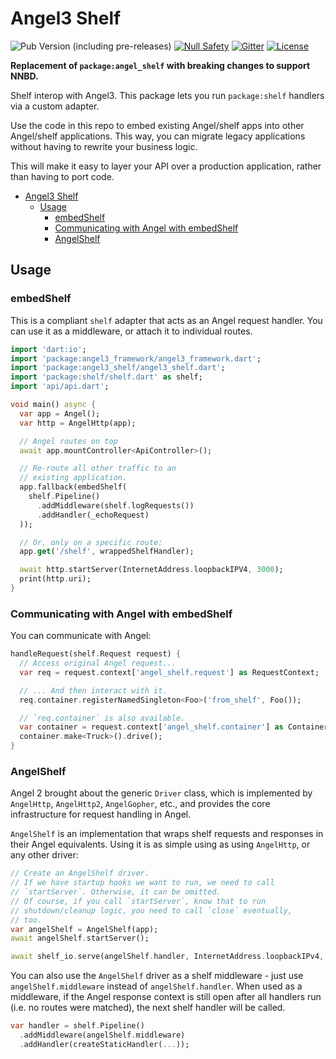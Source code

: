 # Angel3 Shelf

![Pub Version (including pre-releases)](https://img.shields.io/pub/v/angel3_shelf?include_prereleases)
[![Null Safety](https://img.shields.io/badge/null-safety-brightgreen)](https://dart.dev/null-safety)
[![Gitter](https://img.shields.io/gitter/room/angel_dart/discussion)](https://gitter.im/angel_dart/discussion)
[![License](https://img.shields.io/github/license/dart-backend/belatuk-common-utilities)](https://github.com/dukefirehawk/angel/tree/master/packages/shelf/LICENSE)

**Replacement of `package:angel_shelf` with breaking changes to support NNBD.**

Shelf interop with Angel3. This package lets you run `package:shelf` handlers via a custom adapter.

Use the code in this repo to embed existing Angel/shelf apps into
other Angel/shelf applications. This way, you can migrate legacy applications without
having to rewrite your business logic.

This will make it easy to layer your API over a production application,
rather than having to port code.

- [Angel3 Shelf](#angel3-shelf)
  - [Usage](#usage)
    - [embedShelf](#embedshelf)
    - [Communicating with Angel with embedShelf](#communicating-with-angel-with-embedshelf)
    - [AngelShelf](#angelshelf)

## Usage

### embedShelf

This is a compliant `shelf` adapter that acts as an Angel request handler. You can use it as a middleware,
or attach it to individual routes.

```dart
import 'dart:io';
import 'package:angel3_framework/angel3_framework.dart';
import 'package:angel3_shelf/angel3_shelf.dart';
import 'package:shelf/shelf.dart' as shelf;
import 'api/api.dart';

void main() async {
  var app = Angel();
  var http = AngelHttp(app);

  // Angel routes on top
  await app.mountController<ApiController>();

  // Re-route all other traffic to an
  // existing application.
  app.fallback(embedShelf(
    shelf.Pipeline()
      .addMiddleware(shelf.logRequests())
      .addHandler(_echoRequest)
  ));

  // Or, only on a specific route:
  app.get('/shelf', wrappedShelfHandler);

  await http.startServer(InternetAddress.loopbackIPV4, 3000);
  print(http.uri);
}
```

### Communicating with Angel with embedShelf

You can communicate with Angel:

```dart
handleRequest(shelf.Request request) {
  // Access original Angel request...
  var req = request.context['angel_shelf.request'] as RequestContext;

  // ... And then interact with it.
  req.container.registerNamedSingleton<Foo>('from_shelf', Foo());

  // `req.container` is also available.
  var container = request.context['angel_shelf.container'] as Container;
  container.make<Truck>().drive();
}
```

### AngelShelf

Angel 2 brought about the generic `Driver` class, which is implemented by `AngelHttp`, `AngelHttp2`, `AngelGopher`, etc., and provides the core infrastructure for request handling in Angel.

`AngelShelf` is an implementation that wraps shelf requests and responses in their Angel equivalents. Using it is as simple using as using `AngelHttp`, or any other driver:

```dart
// Create an AngelShelf driver.
// If we have startup hooks we want to run, we need to call
// `startServer`. Otherwise, it can be omitted.
// Of course, if you call `startServer`, know that to run
// shutdown/cleanup logic, you need to call `close` eventually,
// too.
var angelShelf = AngelShelf(app);
await angelShelf.startServer();

await shelf_io.serve(angelShelf.handler, InternetAddress.loopbackIPv4, 8081);
```

You can also use the `AngelShelf` driver as a shelf middleware - just use
`angelShelf.middleware` instead of `angelShelf.handler`. When used as a middleware,
if the Angel response context is still open after all handlers run (i.e. no routes were
matched), the next shelf handler will be called.

```dart
var handler = shelf.Pipeline()
  .addMiddleware(angelShelf.middleware)
  .addHandler(createStaticHandler(...));
```
